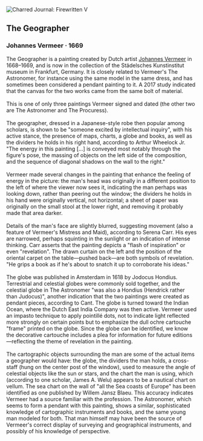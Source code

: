 <div class="artwork-of-the-day">
  <div class="container">
    <div class="img-wrapper">
      <img
        src="https://uploads0.wikiart.org/00383/images/johannes-vermeer/n-geografovermeer.jpg!Large.jpg"
        alt="Charred Journal: Firewritten V" />
    </div>
    <div class="artwork-detail">
      <div class="artwork-origin"> 
        <h2 class="artwork-name">The Geographer</h2>
        <h3 class="artist">
          Johannes Vermeer
                    ·  1669
        </h3>
      </div>
      <p class="description">
        <span class="artwork-description-text ng-binding" ng-bind-html="viewModel.ArtworkOfTheDay.Description | unsafe">The Geographer is a painting created by Dutch artist <a target="_blank" href="/en/johannes-vermeer">Johannes Vermeer</a> in 1668–1669, and is now in the collection of the Städelsches Kunstinstitut museum in Frankfurt, Germany. It is closely related to Vermeer's The Astronomer, for instance using the same model in the same dress, and has sometimes been considered a pendant painting to it. A 2017 study indicated that the canvas for the two works came from the same bolt of material.
<br>
<br>This is one of only three paintings Vermeer signed and dated (the other two are The Astronomer and The Procuress).
<br>
<br>The geographer, dressed in a Japanese-style robe then popular among scholars, is shown to be "someone excited by intellectual inquiry", with his active stance, the presence of maps, charts, a globe and books, as well as the dividers he holds in his right hand, according to Arthur Wheelock Jr. "The energy in this painting [...] is conveyed most notably through the figure's pose, the massing of objects on the left side of the composition, and the sequence of diagonal shadows on the wall to the right."
<br>
<br>Vermeer made several changes in the painting that enhance the feeling of energy in the picture: the man's head was originally in a different position to the left of where the viewer now sees it, indicating the man perhaps was looking down, rather than peering out the window; the dividers he holds in his hand were originally vertical, not horizontal; a sheet of paper was originally on the small stool at the lower right, and removing it probably made that area darker.
<br>
<br>Details of the man's face are slightly blurred, suggesting movement (also a feature of Vermeer's Mistress and Maid), according to Serena Carr. His eyes are narrowed, perhaps squinting in the sunlight or an indication of intense thinking. Carr asserts that the painting depicts a "flash of inspiration" or even "revelation". The drawn curtain on the left and the position of the oriental carpet on the table—pushed back—are both symbols of revelation. "He grips a book as if he's about to snatch it up to corroborate his ideas."
<br>
<br>The globe was published in Amsterdam in 1618 by Jodocus Hondius. Terrestrial and celestial globes were commonly sold together, and the celestial globe in The Astronomer "was also a Hondius (Hendrick rather than Judocus)", another indication that the two paintings were created as pendant pieces, according to Cant. The globe is turned toward the Indian Ocean, where the Dutch East India Company was then active. Vermeer used an impasto technique to apply pointillé dots, not to indicate light reflected more strongly on certain points but to emphasize the dull ochre cartouche "frame" printed on the globe. Since the globe can be identified, we know the decorative cartouche includes a plea for information for future editions—reflecting the theme of revelation in the painting.
<br>
<br>The cartographic objects surrounding the man are some of the actual items a geographer would have: the globe, the dividers the man holds, a cross-staff (hung on the center post of the window), used to measure the angle of celestial objects like the sun or stars, and the chart the man is using, which (according to one scholar, James A. Welu) appears to be a nautical chart on vellum. The sea chart on the wall of "all the Sea coasts of Europe" has been identified as one published by Willem Jansz Blaeu. This accuracy indicates Vermeer had a source familiar with the profession. The Astronomer, which seems to form a pendant with this painting, shows a similar, sophisticated knowledge of cartographic instruments and books, and the same young man modeled for both. That man himself may have been the source of Vermeer's correct display of surveying and geographical instruments, and possibly of his knowledge of perspective.</span>
                        <div class="text-shadow-container" ng-show="showShadow" style=""></div>
      </p>
    </div>
  </div>

</div>
